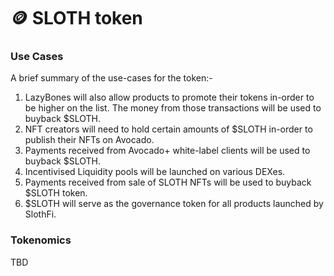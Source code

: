 # 🪙 SLOTH token

### Use Cases

A brief summary of the use-cases for the token:-

1. LazyBones will also allow products to promote their tokens in-order to be higher on the list. The money from those transactions will be used to buyback $SLOTH.
2. NFT creators will need to hold certain amounts of $SLOTH in-order to publish their NFTs on Avocado.
3. Payments received from Avocado+ white-label clients will be used to buyback $SLOTH.
4. Incentivised Liquidity pools will be launched on various DEXes.
5. Payments received from sale of SLOTH NFTs will be used to buyback $SLOTH token.
6. $SLOTH will serve as the governance token for all products launched by SlothFi.

### Tokenomics

TBD
